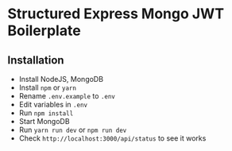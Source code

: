 # Structured Express Mongo JWT Boilerplate

## Installation

- Install NodeJS, MongoDB
- Install `npm` or `yarn`
- Rename `.env.example` to `.env`
- Edit variables in `.env`
- Run `npm install`
- Start MongoDB
- Run `yarn run dev` or `npm run dev`
- Check `http://localhost:3000/api/status` to see it works
